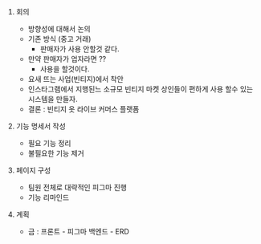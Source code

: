 1. 회의
    - 방향성에 대해서 논의
    - 기존 방식 (중고 거래)
        - 판매자가 사용 안할것 같다. 
    - 만약 판매자가 업자라면 ??
        - 사용을 할것이다. 
    - 요새 뜨는 사업(빈티지)에서 착안 
    - 인스타그램에서 지행된느 소규모 빈티지 마켓 상인들이 편하게  사용 할수 있는 시스템을 만들자. 
    - 결론 : 빈티지 옷 라이브 커머스 플랫폼

2. 기능 명세서 작성
    - 필요 기능 정리
    - 불필요한 기능 제거 

3. 페이지 구성
    - 팀원 전체로 대략적인 피그마 진행
    - 기능 리마인드 

4. 계획 
    - 금 : 
        프론트 - 피그마
        백엔드 - ERD

